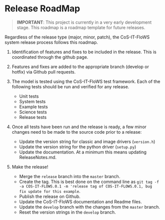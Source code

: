# Release RoadMap

> **IMPORTANT**:
> This project is currently in a very early development stage. This roadmap is a roadmap template for future releases.

Regardless of the release type (major, minor, patch), the CoS-IT-FloWS system release process follows this roadmap.

1. Identification of features and fixes to be included in the release. This is coordinated through the github page.
2. Features and fixes are added to the appropriate branch (develop or hotfix) via Github pull requests.
3. The model is tested using the CoS-IT-FloWS test framework. Each of the following tests should be run and verified for any release.

    + Unit tests
    + System tests
    + Example tests
    + Science tests
    + Release tests

4. Once all tests have been run and the release is ready, a few minor changes need to be made to the source code prior to a release:

    + Update the version string for classic and image drivers (`version.h`)
    + Update the version string for the python driver (`setup.py`)
    + Update the documentation. At a minimum this means updating ReleaseNotes.md.

5. Make the release!
    + Merge the `release` branch into the `master` branch.
    + Create the tag. This is best done on the command line as `git tag -f -a COS-IT-FLOWS.0.1 -m 'release tag of COS-IT-FLOWS.0.1, bug fix update for this example`.
    + Publish the release on Github.
    + Update the CoS-IT-FloWS documentation and Readme files.
    + Update the `develop` branch with the changes from the `master` branch.
    + Reset the version strings in the `develop` branch.
